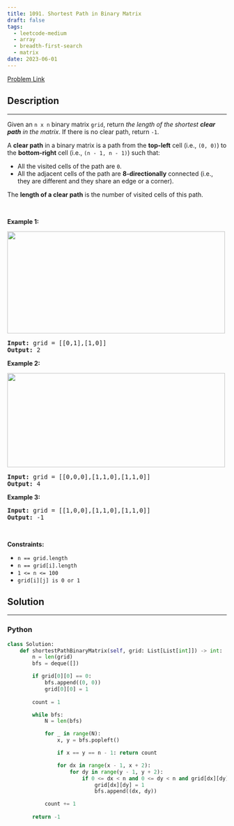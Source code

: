 ```yaml
---
title: 1091. Shortest Path in Binary Matrix
draft: false
tags: 
  - leetcode-medium
  - array
  - breadth-first-search
  - matrix
date: 2023-06-01
---
```


[Problem Link](https://leetcode.com/problems/shortest-path-in-binary-matrix/)

## Description

---
<p>Given an <code>n x n</code> binary matrix <code>grid</code>, return <em>the length of the shortest <strong>clear path</strong> in the matrix</em>. If there is no clear path, return <code>-1</code>.</p>

<p>A <strong>clear path</strong> in a binary matrix is a path from the <strong>top-left</strong> cell (i.e., <code>(0, 0)</code>) to the <strong>bottom-right</strong> cell (i.e., <code>(n - 1, n - 1)</code>) such that:</p>

<ul>
	<li>All the visited cells of the path are <code>0</code>.</li>
	<li>All the adjacent cells of the path are <strong>8-directionally</strong> connected (i.e., they are different and they share an edge or a corner).</li>
</ul>

<p>The <strong>length of a clear path</strong> is the number of visited cells of this path.</p>

<p>&nbsp;</p>
<p><strong class="example">Example 1:</strong></p>
<img alt="" src="https://assets.leetcode.com/uploads/2021/02/18/example1_1.png" style="width: 500px; height: 234px;" />
<pre>
<strong>Input:</strong> grid = [[0,1],[1,0]]
<strong>Output:</strong> 2
</pre>

<p><strong class="example">Example 2:</strong></p>
<img alt="" src="https://assets.leetcode.com/uploads/2021/02/18/example2_1.png" style="height: 216px; width: 500px;" />
<pre>
<strong>Input:</strong> grid = [[0,0,0],[1,1,0],[1,1,0]]
<strong>Output:</strong> 4
</pre>

<p><strong class="example">Example 3:</strong></p>

<pre>
<strong>Input:</strong> grid = [[1,0,0],[1,1,0],[1,1,0]]
<strong>Output:</strong> -1
</pre>

<p>&nbsp;</p>
<p><strong>Constraints:</strong></p>

<ul>
	<li><code>n == grid.length</code></li>
	<li><code>n == grid[i].length</code></li>
	<li><code>1 &lt;= n &lt;= 100</code></li>
	<li><code>grid[i][j] is 0 or 1</code></li>
</ul>


## Solution

---
### Python
``` py title='shortest-path-in-binary-matrix'
class Solution:
    def shortestPathBinaryMatrix(self, grid: List[List[int]]) -> int:
        n = len(grid)
        bfs = deque([])

        if grid[0][0] == 0:
            bfs.append((0, 0))
            grid[0][0] = 1
        
        count = 1

        while bfs:
            N = len(bfs)

            for _ in range(N):
                x, y = bfs.popleft()

                if x == y == n - 1: return count

                for dx in range(x - 1, x + 2):
                    for dy in range(y - 1, y + 2):
                        if 0 <= dx < n and 0 <= dy < n and grid[dx][dy] == 0:
                            grid[dx][dy] = 1
                            bfs.append((dx, dy))

            count += 1
        
        return -1
```

